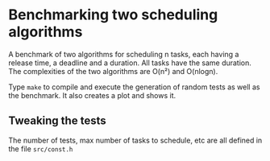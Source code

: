 # Benchmarking two scheduling algorithms

A benchmark of two algorithms for scheduling n tasks, each having a release time, a deadline and a duration. All tasks have the same duration. The complexities of the two algorithms are O(n²) and O(nlogn).

Type `make` to compile and execute the generation of random tests as well as the benchmark. It also creates a plot and shows it.

## Tweaking the tests

The number of tests, max number of tasks to schedule, etc are all defined in the file `src/const.h`
